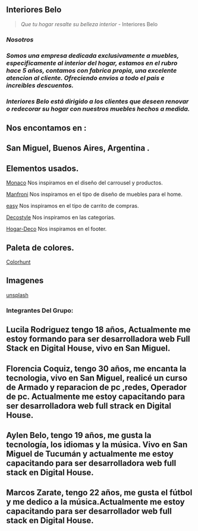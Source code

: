 

## **Interiores Belo**

> *Que tu hogar resalte su belleza interior* - Interiores Belo

### *Nosotros*


### *Somos una empresa dedicada exclusivamente a muebles, especificamente al interior del hogar, estamos en el rubro hace 5 años, contamos con fabrica propia, una excelente atencion al cliente. Ofreciendo envios a todo el pais e increibles descuentos.*
### *Interiores Belo está dirigido a los clientes que deseen renovar o redecorar su hogar con nuestros muebles hechos a medida.*

## Nos encontamos en :

## San Miguel, Buenos Aires, Argentina .




## Elementos usados.

[Monaco](https://www.monacodh.com.ar) 
Nos inspiramos en el diseño del carrousel y productos. 

[Manfroni](http://www.manfroni.net) 
 Nos inspiramos en el tipo de diseño de muebles para el home.

[easy](https://www.easy.com.ar/tienda/es/easyar/muebles-de-interior) 
 Nos inspiramos en el tipo de carrito de compras.

[Decostyle](https://decostyle.com.ar) 
 Nos inspiramos en las categorias.
 
 [Hogar-Deco](https://hogar-deco.com.ar)
 Nos inspiramos en el footer.



## Paleta de colores.
[Colorhunt](https://colorhunt.co/palette/64868e98b4a6d1e4d1f3fbf1)

## Imagenes
[unsplash](https://unsplash.com/s/photos/furniture)


### Integrantes Del Grupo: 

## Lucila Rodriguez tengo 18 años, Actualmente me estoy  formando para ser desarrolladora web Full Stack en Digital House, vivo en San Miguel.

## Florencia Coquiz, tengo 30 años, me encanta la tecnologia, vivo en San Miguel, realicé un curso de Armado y reparacion de pc ,redes, Operador de pc. Actualmente me estoy capacitando para ser desarrolladora web full strack en Digital House.

## Aylen Belo, tengo 19 años, me gusta la tecnología, los idiomas y la música. Vivo en San Miguel de Tucumán y actualmente me estoy capacitando para ser desarrolladora web full stack en Digital House. 

## Marcos Zarate, tengo 22 años, me gusta el fútbol y me dedico a la música.Actualmente me estoy capacitando para ser desarrollador web full stack en Digital House. 


